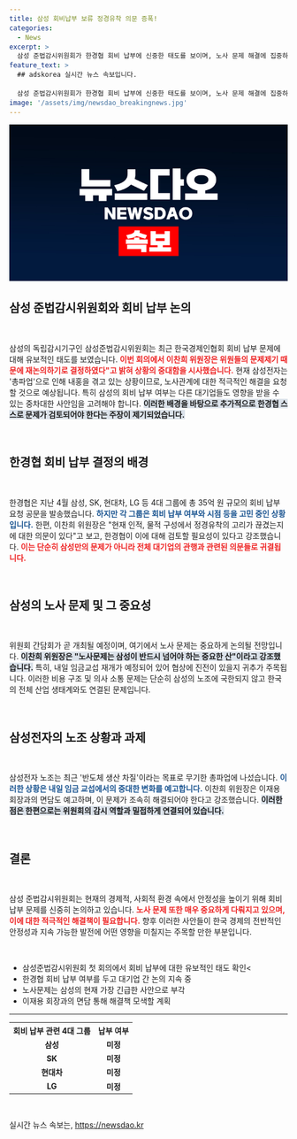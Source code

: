 ```yaml
---
title: 삼성 회비납부 보류 정경유착 의문 증폭!
categories:
  - News
excerpt: >
  삼성 준법감시위원회가 한경협 회비 납부에 신중한 태도를 보이며, 노사 문제 해결에 집중하겠다는 의사를 밝혔습니다. 과연 삼성의 결정이 경제계에 어떤 파장을 일으킬지 주목됩니다!
feature_text: >
  ## adskorea 실시간 뉴스 속보입니다.

  삼성 준법감시위원회가 한경협 회비 납부에 신중한 태도를 보이며, 노사 문제 해결에 집중하겠다는 의사를 밝혔습니다. 과연 삼성의 결정이 경제계에 어떤 파장을 일으킬지 주목됩니다!
image: '/assets/img/newsdao_breakingnews.jpg'
---
```


<p><img src="/assets/img/newsdao_breakingnews.jpg" alt="adskorea 속보" /></p>

<h2 data-ke-size="size26">삼성 준법감시위원회와 회비 납부 논의</h2>

<p data-ke-size="size16">&nbsp;</p>

<p>삼성의 독립감시기구인 삼성준법감시위원회는 최근 한국경제인협회 회비 납부 문제에 대해 유보적인 태도를 보였습니다. <b><span style="color: #ee2323;">이번 회의에서 이찬희 위원장은 위원들의 문제제기 때문에 재논의하기로 결정하였다"고 밝혀 상황의 중대함을 시사했습니다.</span></b> 현재 삼성전자는 '총파업'으로 인해 내홍을 겪고 있는 상황이므로, 노사관계에 대한 적극적인 해결을 요청할 것으로 예상됩니다. 특히 삼성의 회비 납부 여부는 다른 대기업들도 영향을 받을 수 있는 중차대한 사안임을 고려해야 합니다. <b><span style="background-color: #21538527;">이러한 배경을 바탕으로 추가적으로 한경협 스스로 문제가 검토되어야 한다는 주장이 제기되었습니다.</span></b></p>

<p data-ke-size="size16">&nbsp;</p>

<h2 data-ke-size="size26">한경협 회비 납부 결정의 배경</h2>

<p data-ke-size="size16">&nbsp;</p>

<p>한경협은 지난 4월 삼성, SK, 현대차, LG 등 4대 그룹에 총 35억 원 규모의 회비 납부 요청 공문을 발송했습니다. <b><span style="color: #1a5490;">하지만 각 그룹은 회비 납부 여부와 시점 등을 고민 중인 상황입니다.</span></b> 한편, 이찬희 위원장은 "현재 인적, 물적 구성에서 정경유착의 고리가 끊겼는지에 대한 의문이 있다"고 보고, 한경협이 이에 대해 검토할 필요성이 있다고 강조했습니다. <b><span style="color: #ee2323;">이는 단순히 삼성만의 문제가 아니라 전체 대기업의 관행과 관련된 의문들로 귀결됩니다.</span></b> </p>

<p data-ke-size="size16">&nbsp;</p>

<h2 data-ke-size="size26">삼성의 노사 문제 및 그 중요성</h2>

<p data-ke-size="size16">&nbsp;</p>

<p>위원회 간담회가 곧 개최될 예정이며, 여기에서 노사 문제는 중요하게 논의될 전망입니다. <b><span style="background-color: #21538527;">이찬희 위원장은 "노사문제는 삼성이 반드시 넘어야 하는 중요한 산"이라고 강조했습니다.</span></b> 특히, 내일 임금교섭 재개가 예정되어 있어 협상에 진전이 있을지 귀추가 주목됩니다. 이러한 비용 구조 및 의사 소통 문제는 단순히 삼성의 노조에 국한되지 않고 한국의 전체 산업 생태계와도 연결된 문제입니다. </p>

<p data-ke-size="size16">&nbsp;</p>

<h2 data-ke-size="size26">삼성전자의 노조 상황과 과제</h2>

<p data-ke-size="size16">&nbsp;</p>

<p>삼성전자 노조는 최근 '반도체 생산 차질'이라는 목표로 무기한 총파업에 나섰습니다. <b><span style="color: #1a5490;">이러한 상황은 내일 임금 교섭에서의 중대한 변화를 예고합니다.</span></b> 이찬희 위원장은 이재용 회장과의 면담도 예고하며, 이 문제가 조속히 해결되어야 한다고 강조했습니다. <b><span style="background-color: #21538527;">이러한 점은 한편으로는 위원회의 감시 역할과 밀접하게 연결되어 있습니다.</span></b> </p>

<p data-ke-size="size16">&nbsp;</p>

<h2 data-ke-size="size26">결론</h2>

<p data-ke-size="size16">&nbsp;</p>

<p>삼성 준법감시위원회는 현재의 경제적, 사회적 환경 속에서 안정성을 높이기 위해 회비 납부 문제를 신중히 논의하고 있습니다. <b><span style="color: #ee2323;">노사 문제 또한 매우 중요하게 다뤄지고 있으며, 이에 대한 적극적인 해결책이 필요합니다.</span></b> 향후 이러한 사안들이 한국 경제의 전반적인 안정성과 지속 가능한 발전에 어떤 영향을 미칠지는 주목할 만한 부분입니다.</p>

<p data-ke-size="size16">&nbsp;</p>

<ul>
<li>삼성준법감시위원회 첫 회의에서 회비 납부에 대한 유보적인 태도 확인<</li>
<li>한경협 회비 납부 여부를 두고 대기업 간 논의 지속 중</li>
<li>노사문제는 삼성의 현재 가장 긴급한 사안으로 부각</li>
<li>이재용 회장과의 면담 통해 해결책 모색할 계획</li>
</ul>

<hr>

<table style="width: 100%;">
<tr>
<th style="text-align: center;">회비 납부 관련 4대 그룹</th>
<th style="text-align: center;">납부 여부</th>
</tr>
<tr>
<td style="text-align: center; height: 17px;"><b>삼성</b></td>
<td style="text-align: center; height: 17px;"><b>미정</b></td>
</tr>
<tr>
<td style="text-align: center; height: 17px;"><b>SK</b></td>
<td style="text-align: center; height: 17px;"><b>미정</b></td>
</tr>
<tr>
<td style="text-align: center; height: 17px;"><b>현대차</b></td>
<td style="text-align: center; height: 17px;"><b>미정</b></td>
</tr>
<tr>
<td style="text-align: center; height: 17px;"><b>LG</b></td>
<td style="text-align: center; height: 17px;"><b>미정</b></td>
</tr>
</table>

<p data-ke-size="size16">&nbsp;</p>
실시간 뉴스 속보는, <a href="https://newsdao.kr" rel="dofollow">https://newsdao.kr</a>


